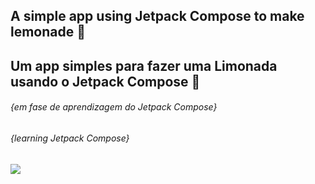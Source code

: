## A simple app using Jetpack Compose to make lemonade 🍋
## Um app simples para fazer uma Limonada usando o Jetpack Compose 🍋

###### {em fase de aprendizagem do Jetpack Compose}
###### {learning Jetpack Compose}

![](https://i.imgur.com/lUbS5Xel.png)
